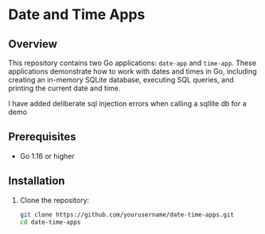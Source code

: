 # Date and Time Apps

## Overview

This repository contains two Go applications: `date-app` and `time-app`. These applications demonstrate how to work with dates and times in Go, including creating an in-memory SQLite database, executing SQL queries, and printing the current date and time.

I have added deliberate sql injection errors when calling a sqllite db for a demo

## Prerequisites

- Go 1.16 or higher

## Installation

1. Clone the repository:
   ```sh
   git clone https://github.com/yourusername/date-time-apps.git
   cd date-time-apps